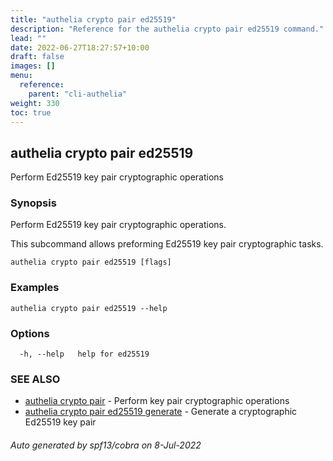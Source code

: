 ```yaml
---
title: "authelia crypto pair ed25519"
description: "Reference for the authelia crypto pair ed25519 command."
lead: ""
date: 2022-06-27T18:27:57+10:00
draft: false
images: []
menu:
  reference:
    parent: "cli-authelia"
weight: 330
toc: true
---
```


## authelia crypto pair ed25519

Perform Ed25519 key pair cryptographic operations

### Synopsis

Perform Ed25519 key pair cryptographic operations.

This subcommand allows preforming Ed25519 key pair cryptographic tasks.

```
authelia crypto pair ed25519 [flags]
```

### Examples

```
authelia crypto pair ed25519 --help
```

### Options

```
  -h, --help   help for ed25519
```

### SEE ALSO

* [authelia crypto pair](authelia_crypto_pair.md)	 - Perform key pair cryptographic operations
* [authelia crypto pair ed25519 generate](authelia_crypto_pair_ed25519_generate.md)	 - Generate a cryptographic Ed25519 key pair

###### Auto generated by spf13/cobra on 8-Jul-2022

